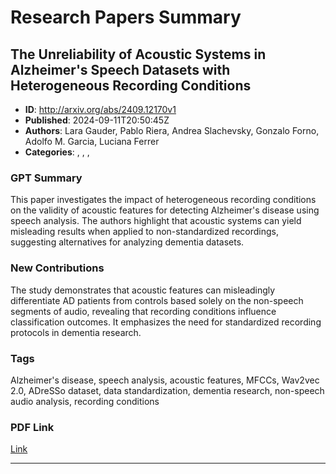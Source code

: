 # Research Papers Summary

## The Unreliability of Acoustic Systems in Alzheimer's Speech Datasets  with Heterogeneous Recording Conditions

- **ID**: http://arxiv.org/abs/2409.12170v1
- **Published**: 2024-09-11T20:50:45Z
- **Authors**: Lara Gauder, Pablo Riera, Andrea Slachevsky, Gonzalo Forno, Adolfo M. Garcia, Luciana Ferrer
- **Categories**: , , , 

### GPT Summary
This paper investigates the impact of heterogeneous recording conditions on the validity of acoustic features for detecting Alzheimer's disease using speech analysis. The authors highlight that acoustic systems can yield misleading results when applied to non-standardized recordings, suggesting alternatives for analyzing dementia datasets.

### New Contributions
The study demonstrates that acoustic features can misleadingly differentiate AD patients from controls based solely on the non-speech segments of audio, revealing that recording conditions influence classification outcomes. It emphasizes the need for standardized recording protocols in dementia research.

### Tags
Alzheimer's disease, speech analysis, acoustic features, MFCCs, Wav2vec 2.0, ADreSSo dataset, data standardization, dementia research, non-speech audio analysis, recording conditions

### PDF Link
[Link](http://arxiv.org/abs/2409.12170v1)

---


